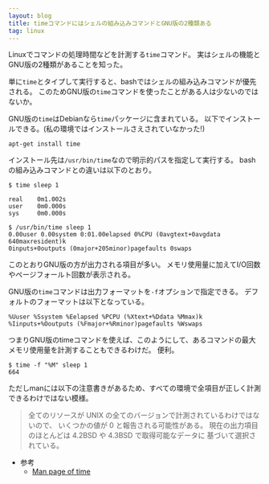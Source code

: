 ```yaml
---
layout: blog
title: timeコマンドにはシェルの組み込みコマンドとGNU版の2種類ある
tag: linux
---
```




Linuxでコマンドの処理時間などを計測する`time`コマンド。
実はシェルの機能とGNU版の2種類があることを知った。

単に`time`とタイプして実行すると、bashではシェルの組み込みコマンドが優先される。
このためGNU版の`time`コマンドを使ったことがある人は少ないのではないか。

GNU版の`time`はDebianなら`time`パッケージに含まれている。
以下でインストールできる。(私の環境ではインストールさえされていなかった!)

~~~~
apt-get install time
~~~~

インストール先は`/usr/bin/time`なので明示的パスを指定して実行する。
bashの組み込みコマンドとの違いは以下のとおり。

~~~~
$ time sleep 1

real    0m1.002s
user    0m0.000s
sys     0m0.000s
~~~~

~~~~
$ /usr/bin/time sleep 1
0.00user 0.00system 0:01.00elapsed 0%CPU (0avgtext+0avgdata 640maxresident)k
0inputs+0outputs (0major+205minor)pagefaults 0swaps
~~~~

このとおりGNU版の方が出力される項目が多い。
メモリ使用量に加えてI/O回数やページフォールト回数が表示される。

GNU版の`time`コマンドは出力フォーマットを`-f`オプションで指定できる。
デフォルトのフォーマットは以下となっている。

~~~~
%Uuser %Ssystem %Eelapsed %PCPU (%Xtext+%Ddata %Mmax)k
%Iinputs+%Ooutputs (%Fmajor+%Rminor)pagefaults %Wswaps
~~~~

つまりGNU版のtimeコマンドを使えば、このようにして、あるコマンドの最大メモリ使用量を計測することもできるわけだ。
便利。

~~~~
$ time -f "%M" sleep 1
664
~~~~

ただしmanには以下の注意書きがあるため、すべての環境で全項目が正しく計測できるわけではない模様。

> 全てのリソースが UNIX の全てのバージョンで計測されているわけではないので、 いくつかの値が 0 と報告される可能性がある。 現在の出力項目のほとんどは 4.2BSD や 4.3BSD で取得可能なデータに 基づいて選択されている。

- 参考
  - [Man page of time](http://linuxjm.sourceforge.jp/html/LDP_man-pages/man1/time.1.html)
